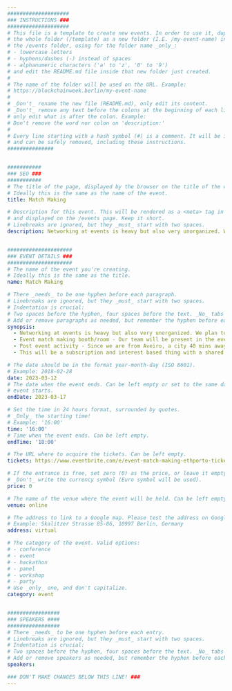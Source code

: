 ```yaml
---
####################
### INSTRUCTIONS ###
####################
# This file is a template to create new events. In order to use it, duplicate
# the whole folder (/template) as a new folder (I.E. /my-event-name) inside of
# the /events folder, using for the folder name _only_:
# - lowercase letters
# - hyphens/dashes (-) instead of spaces
# - alphanumeric characters ('a' to 'z', '0' to '9')
# and edit the README.md file inside that new folder just created.
#
# The name of the folder will be used on the URL. Example:
# https://blockchainweek.berlin/my-event-name
#
# _Don't_ rename the new file (README.md), only edit its content.
# _Don't_ remove any text before the colons at the beginning of each line,
# only edit what is after the colon. Example:
# Don't remove the word nor colon on 'description:'
#
# Every line starting with a hash symbol (#) is a comment. It will be ignored
# and can be safely removed, including these instructions.
###############


###########
### SEO ###
###########
# The title of the page, displayed by the browser on the title of the window.
# Ideally this is the same as the name of the event.
title: Match Making

# Description for this event. This will be rendered as a <meta> tag in the HTML,
# and displayed on the /events page. Keep it short.
# Linebreaks are ignored, but they _must_ start with two spaces.
description: Networking at events is heavy but also very unorganized. We plan to do side events for networking that are optimized and can activate an effective community around the event.


#####################
### EVENT DETAILS ###
#####################
# The name of the event you're creating.
# Ideally this is the same as the title.
name: Match Making

# There _needs_ to be one hyphen before each paragraph.
# Linebreaks are ignored, but they _must_ start with two spaces.
# Indentation is crucial:
# Two spaces before the hyphen, four spaces before the text. _No_ tabs allowed.
# Add or remove paragraphs as needed, but remember the hyphen before each entry.
synopsis:
  - Networking at events is heavy but also very unorganized. We plan to do a side events for networking that are optimized and can activate an effective community around the event. Pre-event match making - People will be free to register and meet online during a speed networking using team dynamics app. This will allow them to meet people randomly and view their profiles beforehand to prioritize who they wish to presentially meet during the event and book times.
  - Event match making booth/room - Our team will be present in the event to facilitate networking areas and can also run a speed dating style musical chairs for people to meet and engage. Booth can stay active throughout the event and we can run one match making time during off times that allows people to engage and have fun. 
  - Post event activity - Since we are from Aveiro, a city 40 mins away from Porto. We can take few interested people for a short lunch with a sight-seeing opportunity to the beautiful Venice of Portugal. 
  - This will be a subscription and interest based thing with a shared fee on the lunch levied on the participants. We will help with tickets and food venue selection.

# The date should be in the format year-month-day (ISO 8601).
# Example: 2018-02-28
date: 2023-03-12
# The date when the event ends. Can be left empty or set to the same day the
# event starts.
endDate: 2023-03-17

# Set the time in 24 hours format, surrounded by quotes.
# _Only_ the starting time!
# Example: '16:00'
time: '16:00'
# Time when the event ends. Can be left empty.
endTime: '18:00'

# The URL where to acquire the tickets. Can be left empty.
tickets: https://www.eventbrite.com/e/event-match-making-ethporto-tickets-565330918997

# If the entrance is free, set zero (0) as the price, or leave it empty.
# _Don't_ write the currency symbol (Euro symbol will be used).
price: 0

# The name of the venue where the event will be held. Can be left empty.
venue: online

# The address to link to a Google map. Please test the address on Google Maps.
# Example: Skalitzer Strasse 85-86, 10997 Berlin, Germany
address: virtual

# The category of the event. Valid options:
# - conference
# - event
# - hackathon
# - panel
# - workshop
# - party
# Use _only_ one, and don't capitalize.
category: event


#################
### SPEAKERS ####
#################
# There _needs_ to be one hyphen before each entry.
# Linebreaks are ignored, but they _must_ start with two spaces.
# Indentation is crucial:
# Two spaces before the hyphen, four spaces before the text. _No_ tabs allowed.
# Add or remove speakers as needed, but remember the hyphen before each entry.
speakers:

### DON'T MAKE CHANGES BELOW THIS LINE! ###
---
```


<!-- ### DON'T MAKE CHANGES BELOW THIS LINE! ### -->

<Event-Content/>
